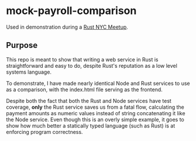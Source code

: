 # mock-payroll-comparison

Used in demonstration during a [Rust NYC Meetup](https://www.meetup.com/Rust-NYC/events/233756447/).

## Purpose

This repo is meant to show that writing a web service in Rust is straightforward and easy to do, 
despite Rust's reputation as a low level systems language. 

To demonstrate, I have made nearly identical Node and Rust services to use as a comparison, with the index.html file serving as the frontend.

Despite both the fact that both the Rust and Node services have test coverage, **only** the Rust service saves us from a fatal flow, 
calculating the payment amounts as numeric values instead of string concatenating it like the Node service. Even though this is an overly
simple example, it goes to show how much better a statically typed language (such as Rust) is at enforcing program correctness.

